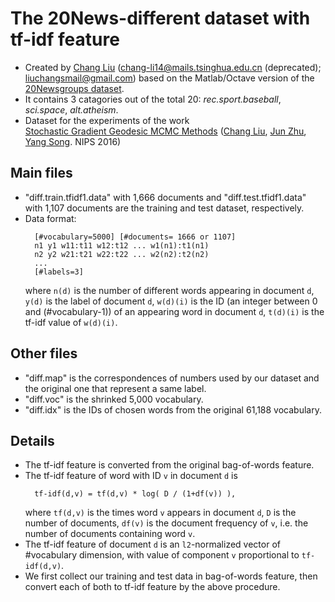 # The 20News-different dataset with tf-idf feature

* Created by [Chang Liu][changliu] (<chang-li14@mails.tsinghua.edu.cn> (deprecated); <liuchangsmail@gmail.com>)
  based on the Matlab/Octave version of the [20Newsgroups dataset](http://www.qwone.com/~jason/20Newsgroups/).
* It contains 3 catagories out of the total 20: _rec.sport.baseball_, _sci.space_, _alt.atheism_.
* Dataset for the experiments of the work  
  [Stochastic Gradient Geodesic MCMC Methods](http://papers.nips.cc/paper/6281-stochastic-gradient-geodesic-mcmc-methods)
  ([Chang Liu][changliu], [Jun Zhu][junzhu], [Yang Song][yangsong]. NIPS 2016)

## Main files
* "diff.train.tfidf1.data" with 1,666 documents and "diff.test.tfidf1.data" with 1,107 documents
  are the training and test dataset, respectively.
* Data format:  
  ```
  	[#vocabulary=5000] [#documents= 1666 or 1107]
  	n1 y1 w11:t11 w12:t12 ... w1(n1):t1(n1)
  	n2 y2 w21:t21 w22:t22 ... w2(n2):t2(n2)
  	...
  	[#labels=3]
  ```
  where `n(d)` is the number of different words appearing in document `d`,
  `y(d)` is the label of document `d`,
  `w(d)(i)` is the ID (an integer between 0 and (#vocabulary-1)) of an appearing word in document `d`,
  `t(d)(i)` is the tf-idf value of `w(d)(i)`.

## Other files
* "diff.map" is the correspondences of numbers used by our dataset and the original one that represent a same label.
* "diff.voc" is the shrinked 5,000 vocabulary.
* "diff.idx" is the IDs of chosen words from the original 61,188 vocabulary.

## Details
* The tf-idf feature is converted from the original bag-of-words feature.
* The tf-idf feature of word with ID `v` in document `d` is  
  ```
  	tf-idf(d,v) = tf(d,v) * log( D / (1+df(v)) ),
  ```
  where `tf(d,v)` is the times word `v` appears in document `d`,
  `D` is the number of documents,
  `df(v)` is the document frequency of `v`, i.e. the number of documents containing word `v`.
* The tf-idf feature of document `d` is an `l2`-normalized vector of #vocabulary dimension,
  with value of component `v` proportional to `tf-idf(d,v)`.
* We first collect our training and test data in bag-of-words feature,
  then convert each of both to tf-idf feature by the above procedure.

[changliu]: http://ml.cs.tsinghua.edu.cn/~changliu/index.html
[junzhu]: http://ml.cs.tsinghua.edu.cn/~jun/index.shtml
[yangsong]: https://yang-song.github.io/

